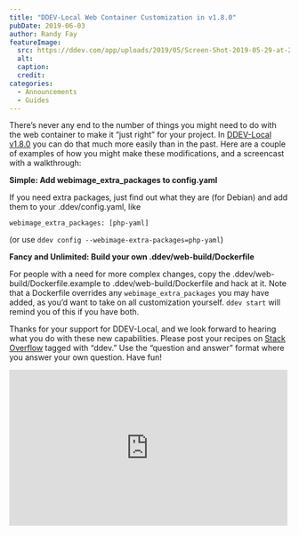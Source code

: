 ```yaml
---
title: "DDEV-Local Web Container Customization in v1.8.0"
pubDate: 2019-06-03
author: Randy Fay
featureImage:
  src: https://ddev.com/app/uploads/2019/05/Screen-Shot-2019-05-29-at-2.21.12-PM.png
  alt:
  caption:
  credit:
categories:
  - Announcements
  - Guides
---
```


There’s never any end to the number of things you might need to do with the web container to make it “just right” for your project. In [DDEV-Local v1.8.0](https://github.com/drud/ddev/releases/tag/v1.8.0) you can do that much more easily than in the past. Here are a couple of examples of how you might make these modifications, and a screencast with a walkthrough:

**Simple: Add webimage_extra_packages to config.yaml**

If you need extra packages, just find out what they are (for Debian) and add them to your .ddev/config.yaml, like

`webimage_extra_packages: [php-yaml]`

(or use `ddev config --webimage-extra-packages=php-yaml`)

**Fancy and Unlimited: Build your own .ddev/web-build/Dockerfile**

For people with a need for more complex changes, copy the .ddev/web-build/Dockerfile.example to .ddev/web-build/Dockerfile and hack at it. Note that a Dockerfile overrides any `webimage_extra_packages` you may have added, as you’d want to take on all customization yourself. `ddev start` will remind you of this if you have both.

Thanks for your support for DDEV-Local, and we look forward to hearing what you do with these new capabilities. Please post your recipes on [Stack Overflow](https://stackoverflow.com/tags/ddev) tagged with “ddev.” Use the “question and answer” format where you answer your own question. Have fun!

<iframe loading="lazy" width="500" height="281" src="https://www.youtube.com/embed/XD3KWlYCiCo?feature=oembed" frameborder="0" allow="accelerometer; autoplay; encrypted-media; gyroscope; picture-in-picture" allowfullscreen=""></iframe>
